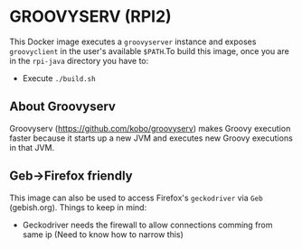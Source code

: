 # GROOVYSERV (RPI2)

This Docker image executes a `groovyserver` instance and exposes
`groovyclient` in the user's available `$PATH`.To build this image,
once you are in the `rpi-java` directory you have to:

- Execute `./build.sh`

## About Groovyserv

Groovyserv (https://github.com/kobo/groovyserv) makes Groovy execution
faster because it starts up a new JVM and executes new Groovy
executions in that JVM.

## Geb->Firefox friendly

This image can also be used to access Firefox's `geckodriver` via
`Geb` (gebish.org). Things to keep in mind:

- Geckodriver needs the firewall to allow connections comming from
  same ip (Need to know how to narrow this)
